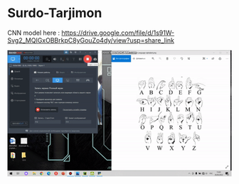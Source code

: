 # Surdo-Tarjimon


CNN model here : https://drive.google.com/file/d/1s91W-Svg2_MQIGxOBBrkpC8yGouZo4dy/view?usp=share_link


![](https://github.com/MassiveTitans/Surdo-Tarjimon/blob/main/sourse_gif/ezgif-4-a94e7d537d.gif)
